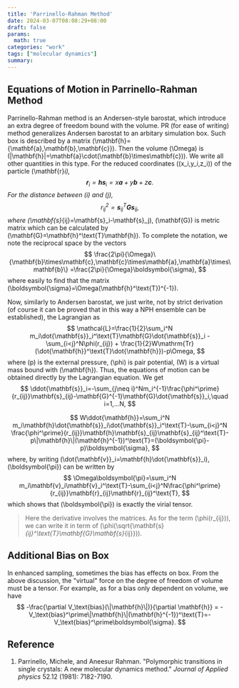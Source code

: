 ```yaml
---
title: 'Parrinello-Rahman Method'
date: 2024-03-07T08:08:29+08:00
draft: false
params:
  math: true
categories: "work"
tags: ["molecular dynamics"]
summary:
---
```

## Equations of Motion in Parrinello-Rahman Method

Parrinello-Rahman method is an Andersen-style barostat, which introduce an extra degree of freedom bound with the volume. PR (for ease of writing) method generalizes Andersen barostat to an arbitary simulation box. Such box is described by a matrix \(\mathbf{h}=\{\mathbf{a},\mathbf{b},\mathbf{c}\}\). Then the volume \(\Omega\) is \(\|\mathbf{h}\|=\mathbf{a}\cdot(\mathbf{b}\times\mathbf{c})\). We write all other quantities in this type. For the reduced coordinates \((x_i,y_i,z_i)\) of the particle \(\mathbf{r}_i\),
$$
\mathbf{r}_i = \mathbf{h}\mathbf{s}_i=x\mathbf{a}+y\mathbf{b}+z\mathbf{c}.
$$
For the distance between \(i\) and \(j\),
$$
r_{ij}^2=\mathbf{s}_{ij}^\text{T}\mathbf{G}\mathbf{s}_{ij},
$$
where \(\mathbf{s}_{ij}=\mathbf{s}_i-\mathbf{s}_j\), \(\mathbf{G}\) is metric matrix which can be calculated by \(\mathbf{G}=\mathbf{h}^\text{T}\mathbf{h}\). To complete the notation, we note the reciprocal space by the vectors
$$
\frac{2\pi}{\Omega}\{\mathbf{b}\times\mathbf{c},\mathbf{c}\times\mathbf{a},\mathbf{a}\times\mathbf{b}\}
=\frac{2\pi}{\Omega}\boldsymbol{\sigma},
$$
where easily to find that the matrix \(\boldsymbol{\sigma}=\Omega(\mathbf{h}^\text{T})^{-1}\).

Now, similarly to Andersen barostat, we just write, not by strict derivation (of course it can be proved that in this way a NPH ensemble can be established), the Lagrangian as
$$
\mathcal{L}=\frac{1}{2}\sum_i^N m_i\dot{\mathbf{s}}_i^\text{T}\mathbf{G}\dot{\mathbf{s}}_i - \sum_{i<j}^N\phi(r_{ij}) + \frac{1}{2}W\mathrm{Tr}(\dot{\mathbf{h}}^\text{T}\dot{\mathbf{h}})-p\Omega,
$$
where \(p\) is the external pressure, \(\phi\) is pair potential, \(W\) is a virtual mass bound with \(\mathbf{h}\). Thus, the equations of motion can be obtained directly by the Lagrangian equation. We get
$$
\ddot{\mathbf{s}}_i=-\sum_{j\neq i}^Nm_i^{-1}\frac{\phi^\prime}{r_{ij}}\mathbf{s}_{ij}-\mathbf{G}^{-1}\mathbf{G}\dot{\mathbf{s}}_i,\quad i=1,...N,
$$

$$
W\ddot{\mathbf{h}}=\sum_i^N m_i\mathbf{h}\dot{\mathbf{s}}_i\dot{\mathbf{s}}_i^\text{T}-\sum_{i<j}^N \frac{\phi^\prime}{r_{ij}}\mathbf{h}\mathbf{s}_{ij}\mathbf{s}_{ij}^\text{T}-p\|\mathbf{h}\|(\mathbf{h}^{-1})^\text{T}=(\boldsymbol{\pi}-p)\boldsymbol{\sigma},
$$
where, by writing \(\dot{\mathbf{v}}_i=\mathbf{h}\dot{\mathbf{s}}_i\), \(\boldsymbol{\pi}\) can be written by
$$
\Omega\boldsymbol{\pi}=\sum_i^N m_i\mathbf{v}_i\mathbf{v}_i^\text{T}-\sum_{i<j}^N\frac{\phi^\prime}{r_{ij}}\mathbf{r}_{ij}\mathbf{r}_{ij}^\text{T},
$$
which shows that \(\boldsymbol{\pi}\) is exactly the virial tensor.

> Here the derivative involves the matrices. As for the term \(\phi(r_{ij})\), we can write it in term of \(\phi(\sqrt{\mathbf{s}_{ij}^\text{T}\mathbf{G}\mathbf{s}_{ij}})\).

## Additional Bias on Box

In enhanced sampling, sometimes the bias has effects on box. From the above discussion, the "virtual" force on the degree of freedom of volume must be a tensor. For example, as for a bias only dependent on volume, we have
$$
-\frac{\partial V_\text{bias}(\|\mathbf{h}\|)}{\partial \mathbf{h}} = -V_\text{bias}^\prime\|\mathbf{h}\|(\mathbf{h}^{-1})^\text{T}=-V_\text{bias}^\prime\boldsymbol{\sigma}.
$$

## Reference

1. Parrinello, Michele, and Aneesur Rahman. "Polymorphic transitions in single crystals: A new molecular dynamics method." _Journal of Applied physics_ 52.12 (1981): 7182-7190.
